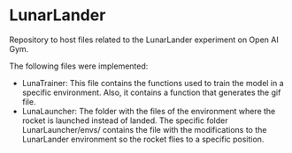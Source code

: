 # LunarLander
Repository to host files related to the LunarLander experiment on Open AI Gym.


The following files were implemented: 
- LunaTrainer: This file contains the functions used to train the model in a specific environment. Also, it contains a function that generates the gif file. 
- LunaLauncher: The folder with the files of the environment where the rocket is launched instead of landed. The specific folder LunarLauncher/envs/ contains the file with the modifications to the LunarLander environment so the rocket flies to a specific position. 
